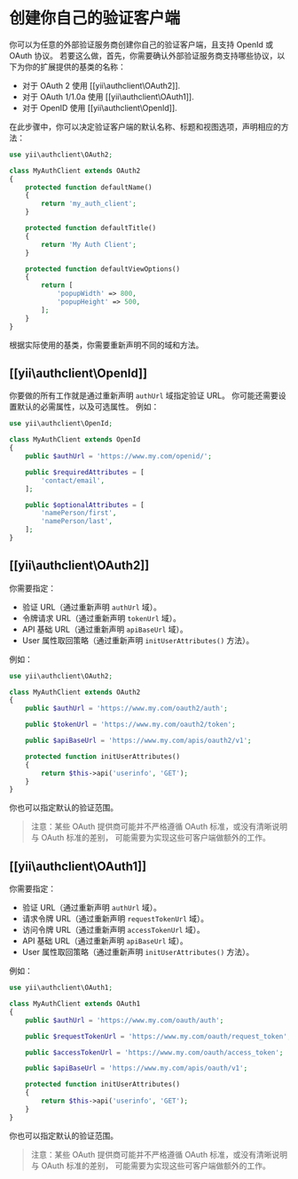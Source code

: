 创建你自己的验证客户端
======================

你可以为任意的外部验证服务商创建你自己的验证客户端，且支持 OpenId 或 OAuth 协议。
若要这么做，首先，你需要确认外部验证服务商支持哪些协议，以下为你的扩展提供的基类的名称：

 - 对于 OAuth 2 使用 [[yii\authclient\OAuth2]].
 - 对于 OAuth 1/1.0a 使用 [[yii\authclient\OAuth1]].
 - 对于 OpenID 使用 [[yii\authclient\OpenId]].

在此步骤中，你可以决定验证客户端的默认名称、标题和视图选项，声明相应的方法：

```php
use yii\authclient\OAuth2;

class MyAuthClient extends OAuth2
{
    protected function defaultName()
    {
        return 'my_auth_client';
    }

    protected function defaultTitle()
    {
        return 'My Auth Client';
    }

    protected function defaultViewOptions()
    {
        return [
            'popupWidth' => 800,
            'popupHeight' => 500,
        ];
    }
}
```

根据实际使用的基类，你需要重新声明不同的域和方法。

## [[yii\authclient\OpenId]]

你要做的所有工作就是通过重新声明 `authUrl` 域指定验证 URL。
你可能还需要设置默认的必需属性，以及可选属性。
例如：

```php
use yii\authclient\OpenId;

class MyAuthClient extends OpenId
{
    public $authUrl = 'https://www.my.com/openid/';

    public $requiredAttributes = [
        'contact/email',
    ];

    public $optionalAttributes = [
        'namePerson/first',
        'namePerson/last',
    ];
}
```

## [[yii\authclient\OAuth2]]

你需要指定：

- 验证 URL（通过重新声明 `authUrl` 域）。
- 令牌请求 URL（通过重新声明 `tokenUrl` 域）。
- API 基础 URL（通过重新声明 `apiBaseUrl` 域）。
- User 属性取回策略（通过重新声明 `initUserAttributes()` 方法）。

例如：

```php
use yii\authclient\OAuth2;

class MyAuthClient extends OAuth2
{
    public $authUrl = 'https://www.my.com/oauth2/auth';

    public $tokenUrl = 'https://www.my.com/oauth2/token';

    public $apiBaseUrl = 'https://www.my.com/apis/oauth2/v1';

    protected function initUserAttributes()
    {
        return $this->api('userinfo', 'GET');
    }
}
```

你也可以指定默认的验证范围。

> 注意：某些 OAuth 提供商可能并不严格遵循 OAuth 标准，或没有清晰说明与 OAuth 标准的差别，
  可能需要为实现这些可客户端做额外的工作。

## [[yii\authclient\OAuth1]]

你需要指定：

- 验证 URL（通过重新声明 `authUrl` 域）。
- 请求令牌 URL（通过重新声明 `requestTokenUrl` 域）。
- 访问令牌 URL（通过重新声明 `accessTokenUrl` 域）。
- API 基础 URL（通过重新声明 `apiBaseUrl` 域）。
- User 属性取回策略（通过重新声明 `initUserAttributes()` 方法）。

例如：

```php
use yii\authclient\OAuth1;

class MyAuthClient extends OAuth1
{
    public $authUrl = 'https://www.my.com/oauth/auth';

    public $requestTokenUrl = 'https://www.my.com/oauth/request_token';

    public $accessTokenUrl = 'https://www.my.com/oauth/access_token';

    public $apiBaseUrl = 'https://www.my.com/apis/oauth/v1';

    protected function initUserAttributes()
    {
        return $this->api('userinfo', 'GET');
    }
}
```

你也可以指定默认的验证范围。

> 注意：某些 OAuth 提供商可能并不严格遵循 OAuth 标准，或没有清晰说明与 OAuth 标准的差别，
  可能需要为实现这些可客户端做额外的工作。

